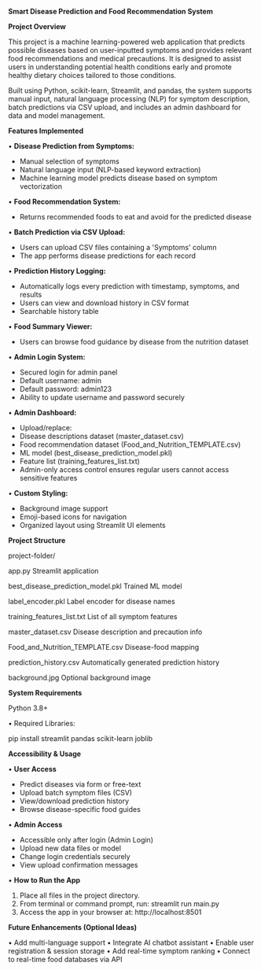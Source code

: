**Smart Disease Prediction and Food Recommendation System**

**Project Overview**

This project is a machine learning-powered web application that predicts possible diseases based on user-inputted symptoms and provides relevant food recommendations and medical precautions. It is designed to assist users in understanding potential health conditions early and promote healthy dietary choices tailored to those conditions.

Built using Python, scikit-learn, Streamlit, and pandas, the system supports manual input, natural language processing (NLP) for symptom description, batch predictions via CSV upload, and includes an admin dashboard for data and model management.

**Features Implemented**

•	**Disease Prediction from Symptoms:**

-	Manual selection of symptoms
-	Natural language input (NLP-based keyword extraction)
-	Machine learning model predicts disease based on symptom vectorization
  
•	**Food Recommendation System:**

-	Returns recommended foods to eat and avoid for the predicted disease
  
•	**Batch Prediction via CSV Upload:**

-	Users can upload CSV files containing a 'Symptoms' column
-	The app performs disease predictions for each record
  
•	**Prediction History Logging:**

-	Automatically logs every prediction with timestamp, symptoms, and results
-	Users can view and download history in CSV format
-	Searchable history table
  
•	**Food Summary Viewer:**

-	Users can browse food guidance by disease from the nutrition dataset
  
•	**Admin Login System:**

-	Secured login for admin panel
-	Default username: admin
-	Default password: admin123
-	Ability to update username and password securely
  
•	**Admin Dashboard:**

-	Upload/replace:
-	Disease descriptions dataset (master_dataset.csv)
-	Food recommendation dataset (Food_and_Nutrition_TEMPLATE.csv)
-	ML model (best_disease_prediction_model.pkl)
-	Feature list (training_features_list.txt)
-	Admin-only access control ensures regular users cannot access sensitive features
  
•	**Custom Styling:**

-	Background image support
-	Emoji-based icons for navigation
-	Organized layout using Streamlit UI elements

**Project Structure**

project-folder/

app.py                            				Streamlit application

best_disease_prediction_model.pkl 				Trained ML model

label_encoder.pkl                 				Label encoder for disease names

training_features_list.txt        				List of all symptom features

master_dataset.csv                				Disease description and precaution info

Food_and_Nutrition_TEMPLATE.csv   				Disease-food mapping

prediction_history.csv            				Automatically generated prediction history

background.jpg                    				Optional background image

**System Requirements**

Python 3.8+

•	Required Libraries:

pip install streamlit pandas scikit-learn joblib

**Accessibility & Usage**

•	**User Access**

- Predict diseases via form or free-text
- Upload batch symptom files (CSV)
- View/download prediction history
- Browse disease-specific food guides
  
•	**Admin Access**

- Accessible only after login (Admin Login)
- Upload new data files or model
- Change login credentials securely
- View upload confirmation messages
  
•	**How to Run the App**
1. Place all files in the project directory.
2. From terminal or command prompt, run: streamlit run main.py
3. Access the app in your browser at: http://localhost:8501
   
**Future Enhancements (Optional Ideas)**

•	Add multi-language support
•	Integrate AI chatbot assistant
•	Enable user registration & session storage
•	Add real-time symptom ranking
•	Connect to real-time food databases via API

